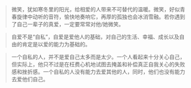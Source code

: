 >微笑，犹如寒冬里的阳光，给相爱的人带来不可替代的温暖。微笑，好似青春旋律中动听的音符，愉快地奏响它，再厚的孤独也会冰消雪融。若你遇到了自己一辈子的真爱，一定要常常对他/她微笑。


>自爱不是“自私”，自爱是爱他人的基础，对自己的生活、幸福、成长以及自由的肯定是以爱的能力为基础的。

>一个自私的人，并不是爱自己太多而是太少。一个人看起来十分关心自己，但实际上，他只不过是在枉费心机地试图去掩盖和补偿真正自我关心的失败感和挫折感。一个自私的人没有能力去爱其他的人，同时，他们也没有能力去爱他们自己。

